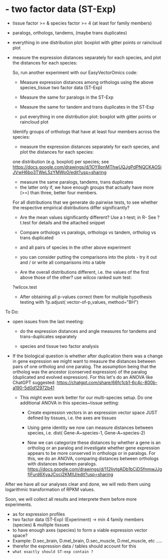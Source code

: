

# - two factor data (ST-Exp)

- tissue factor >= & species factor >= 4 (at least for family members)
- paralogs, orthologs, tandems, (maybe trans duplicates)
- everything in one distribution plot: boxplot with gitter points or raincloud plot
- measure the expression distances separately for each species, and plot the distances for each species:

  So, run another experiment with our EasyVectorOmics code:

    - Measure expression distances among orthologs using the above species_tissue two factor data (ST-Exp)

    - Measure the same for paralogs in the ST-Exp

    - Measure the same for tandem and trans duplicates in the ST-Exp

    - put everything in one distribution plot: boxplot with gitter points or raincloud plot


    Identify groups of orthologs that have at least four members across the species:

    - measure the expression distances separately for each species, and plot the distances for each species:

    one distribution (e.g. boxplot) per species; see
    https://docs.google.com/drawings/d/1OY8pnMThwUQJgPdPNQCKAOSiJVwH6bo3TWeL5zYMWo0/edit?usp=sharing
    - measure the same paralogs, tandems, trans duplicates 
    - the latter only if, we have enough groups that actually have more (>=) than three, better four members.


    For all distributions that we generate do pairwise tests, to see whether the respective empirical distributions differ significantly?

    - Are the mean values significantly different? Use a t-test; in R- See ?t.test for details and the attached snippet

    - Compare orthologs vs paralogs, orthologs vs tandem, ortholog vs trans duplicated

    - and all pairs of species in the other above experiment

    - you can consider putting the comparisons into the plots - try it out and / or write all comparisons into a table

    - Are the overall distributions different, i.e. the values of the first above those of the other?
    use wilcox ranked sum test:

    ?wilcox.test

    - After obtaining all p-values correct them for multiple hypothesis testing with
    ?p.adjust( vector-of-p_values, method="BH")


To Do:

- open issues from the last meeting:

  - do the expression distances and angle measures for tandems and trans-duplicates separately

  - species and tissue two factor analysis

- If the biological question is whether after duplication there was a change in gene expression we might want to measure the distances between pairs of one ortholog and one paralog. The assumption being that the ortholog was the ancestor (conserved expression) of the paralog (duplicated and evolved expression). For this let's do an ANOVA like ChatGPT suggested:
  https://chatgpt.com/share/66fc1cb1-6c4c-800b-a190-5d0d12972b41

  - This might even work better for our multi-species setup. Do one additional ANOVA in this species~tissue setting:

     - Create expression vectors in an expression vector space JUST defined by tissues, i.e. the axes are tissues

     - Using gene identity we now can measure distances between species, i.e. dist( Gene-A~species-1, Gene-A~species-2)
     - Now we can categorize these distances by whether a gene is an ortholog or an paralog and investigate whether gene expression appears to be more conserved in orthologs or in paralogs. For this, we do an ANOVA, comparing distances between orthologs with distances between paralogs. 
       https://docs.google.com/drawings/d/112ljytgADb1bCjDSfnmwJJgfjFurd6XyaJCocj2KMIU/edit?usp=sharing

After we have all our analyses clear and done, we will redo them using logarithmic transformation of RPKM values.

Soon, we will collect all results and interprete them before more experiments.


- as for expression profiles
- two factor data (ST-Exp) (Experiment) -> min 4 family members (species) & multiple tissues
- to have enough axes (species) to form a viable expression vector space?
- Example:  D.sec_brain, D.mel_brain, D.sec_muscle, D.mel_muscle, etc .....
- therefor the expression data / tables should account for this 
- `what exactly should ST-exp contain ?`